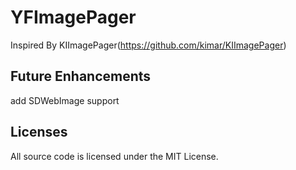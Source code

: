 YFImagePager
============

Inspired By KIImagePager(https://github.com/kimar/KIImagePager)

Future Enhancements
----------
add SDWebImage support

Licenses
----------
All source code is licensed under the MIT License.